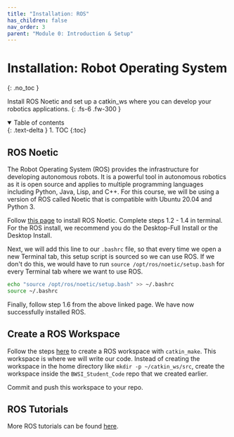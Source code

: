```yaml
---
title: "Installation: ROS"
has_children: false
nav_order: 3
parent: "Module 0: Introduction & Setup"
---
```


# Installation: Robot Operating System
{: .no_toc }

Install ROS Noetic and set up a catkin_ws where you can develop your robotics applications.
{: .fs-6 .fw-300 }

<details open markdown="block">
  <summary>
    Table of contents
  </summary>
  {: .text-delta }
1. TOC
{:toc}
</details>

## ROS Noetic

The Robot Operating System (ROS) provides the infrastructure for developing autonomous robots. It is a powerful tool in autonomous robotics as it is open source and applies to multiple programming languages including Python, Java, Lisp, and C++. For this course, we will be using a version of ROS called Noetic that is compatible with Ubuntu 20.04 and Python 3.

Follow [this page](http://wiki.ros.org/noetic/Installation/Ubuntu) to install ROS Noetic. Complete steps 1.2 - 1.4 in terminal. For the ROS install, we recommend you do the Desktop-Full Install or the Desktop Install.

Next, we will add this line to our `.bashrc` file, so that every time we open a new Terminal tab, this setup script is sourced so we can use ROS. If we don't do this, we would have to run `source /opt/ros/noetic/setup.bash` for every Terminal tab where we want to use ROS.

```bash
echo "source /opt/ros/noetic/setup.bash" >> ~/.bashrc
source ~/.bashrc
```

Finally, follow step 1.6 from the above linked page. We have now successfully installed ROS.

## Create a ROS Workspace

Follow the steps [here](http://wiki.ros.org/ROS/Tutorials/InstallingandConfiguringROSEnvironment#Create_a_ROS_Workspace) to create a ROS workspace with `catkin_make`. This workspace is where we will write our code. Instead of creating the workspace in the home directory like `mkdir -p ~/catkin_ws/src`, create the workspace inside the `BWSI_Student_Code` repo that we created earlier.

Commit and push this workspace to your repo.

## ROS Tutorials

More ROS tutorials can be found [here](http://wiki.ros.org/ROS/Tutorials).